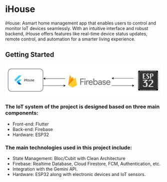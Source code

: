 # iHouse

iHouse: Asmart home management app that enables users to control and monitor IoT devices
seamlessly.
With an intuitive interface and robust backend, iHouse offers features like real-time device status
updates, remote control, and automation for a smarter living experience.

## Getting Started

![img_1.png](img_1.png)

### The IoT system of the project is designed based on three main components:
- Front-end: Flutter
- Back-end: Firebase
- Hardware: ESP32
### The main technologies used in this project include:
- State Management: Bloc/Cubit with Clean Architecture
- Firebase: Realtime Database, Cloud Firestore, FCM, Authentication, etc.
- Integration with the Gemini API.
- Hardware: ESP32 along with electronic devices and IoT sensors.

